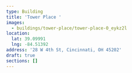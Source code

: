 ```yaml
---
type: Building
title: 'Tower Place '
images:
  - buildings/tower-place/tower-place-0_eykz2l
location:
  lat: 39.09991
  lng: -84.51392
address: '28 W 4th St, Cincinnati, OH 45202'
draft: true
sections: []
---
```

